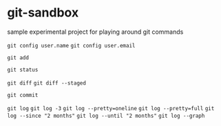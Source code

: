 # git-sandbox
sample experimental project for playing around git commands 

`git config user.name`
`git config user.email`


`git add`

`git status`

`git diff`
`git diff --staged`

`git commit`

`git log`
`git log -3`
`git log --pretty=oneline`
`git log --pretty=full`
`git log --since "2 months"`
`git log --until "2 months"`
`git log --graph`